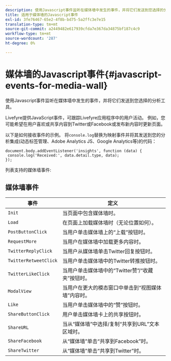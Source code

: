 ```yaml
---
description: 使用Javascript事件监听在媒体墙中发生的事件，并将它们发送到您选择的分析工具。
title: 适用于媒体墙的Javascript事件
exl-id: 3fe76467-65e2-4f8b-bd75-5a2ffc3e7e15
translation-type: tm+mt
source-git-commit: a2449482e617939cfda7e367da34875bf187c4c9
workflow-type: tm+mt
source-wordcount: '287'
ht-degree: 0%

---
```


# 媒体墙的Javascript事件{#javascript-events-for-media-wall}

使用Javascript事件监听在媒体墙中发生的事件，并将它们发送到您选择的分析工具。

Livefyre提供JavaScript事件，可跟踪Livefyre应用程序中的用户活动。 例如，您可能希望在用户喜欢或共享内容到Twitter或Facebook或发布新内容时更新页面。

以下是如何接收事件的示例。 将`console.log`替换为映射事件并将其发送到您的分析集成(动态标签管理、Adobe Analytics JS、Google Analytics等)的代码：

```
document.body.addEventListener('insights', function (data) { 
 console.log('Received:', data.detail.type, data); 
});
```

列表支持的媒体墙事件:

## 媒体墙事件

| 事件 | 定义 |
|---|---|
| `Init` | 当页面中包含媒体墙时。 |
| `Load` | 在页面上加载媒体墙时（无论位置如何）。 |
| `PostButtonClick` | 当用户单击媒体墙上的“上载”按钮时。 |
| `RequestMore` | 当用户在媒体墙中加载更多内容时。 |
| `TwitterReplyClick` | 当用户从媒体墙单击Twitter回复按钮时。 |
| `TwitterRetweetClick` | 当用户单击媒体墙中的Twitter转推按钮时。 |
| `TwitterLikeClick` | 当用户单击媒体墙中的“Twitter赞”/“收藏夹”按钮时。 |
| `ModalView` | 当用户在更大的模态窗口中单击到“视图媒体墙”内容时。 |
| `Like` | 当用户单击媒体墙中的“赞”按钮时。 |
| `ShareButtonClick` | 用户单击媒体墙卡上的共享按钮时。 |
| `ShareURL` | 当从“媒体墙”中选择/复制“共享到URL”文本区域时。 |
| `ShareFacebook` | 从“媒体墙”单击“共享到Facebook”时。 |
| `ShareTwitter` | 从“媒体墙”单击“共享到Twitter”时。 |
